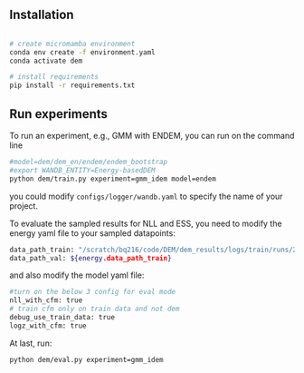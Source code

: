 ## Installation


```bash

# create micromamba environment
conda env create -f environment.yaml
conda activate dem

# install requirements
pip install -r requirements.txt

```

## Run experiments
To run an experiment, e.g., GMM with ENDEM, you can run on the command line

```bash
#model=dem/dem_en/endem/endem_bootstrap
#export WANDB_ENTITY=Energy-basedDEM
python dem/train.py experiment=gmm_idem model=endem
```
you could modify `configs/logger/wandb.yaml` to specify the name of your project.

To evaluate the sampled results for NLL and ESS, you need to modify the energy yaml file to your sampled datapoints:

```bash
data_path_train: "/scratch/bq216/code/DEM/dem_results/logs/train/runs/2024-07-04_16-14-11/samples_100000.pt"
data_path_val: ${energy.data_path_train}
```

and also modify the model yaml file:

```bash
#turn on the below 3 config for eval mode
nll_with_cfm: true
# train cfm only on train data and not dem
debug_use_train_data: true
logz_with_cfm: true
```

At last, run:
```bash
python dem/eval.py experiment=gmm_idem
```